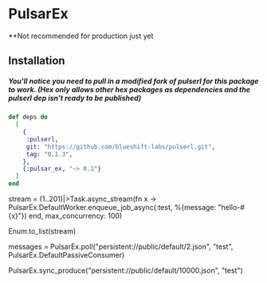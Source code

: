 # PulsarEx

**Not recommended for production just yet

## Installation

##### You'll notice you need to pull in a modified fork of pulserl for this package to work. (Hex only allows other hex packages as dependencies and the pulserl dep isn't ready to be published)

```elixir
def deps do
  [
    {
     :pulserl,
     git: "https://github.com/blueshift-labs/pulserl.git",
     tag: "0.1.3",
    },
    {:pulsar_ex, "~> 0.1"}
  ]
end
```

stream = (1..201)|>Task.async_stream(fn x ->     
  PulsarEx.DefaultWorker.enqueue_job_async(:test, %{message: "hello-#{x}"})
end, max_concurrency: 100)

Enum.to_list(stream)


messages = PulsarEx.poll("persistent://public/default/2.json", "test", PulsarEx.DefaultPassiveConsumer)

PulsarEx.sync_produce("persistent://public/default/10000.json", "test")